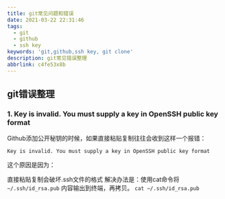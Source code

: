 ```yaml
---
title: git常见问题和错误
date: 2021-03-22 22:31:46
tags:
  - git
  - github
  - ssh key
keywords: 'git,github,ssh key, git clone'
description: git常见错误整理
abbrlink: c4fe53x8b
---
```


## git错误整理

### 1. Key is invalid. You must supply a key in OpenSSH public key format

Github添加公开秘钥的时候，如果直接粘贴复制往往会收到这样一个报错：

`Key is invalid. You must supply a key in OpenSSH public key format`

这个原因是因为：

直接粘贴复制会破坏.ssh文件的格式
解决办法是：使用cat命令将 `~/.ssh/id_rsa.pub` 内容输出到终端，再拷贝。
`cat ~/.ssh/id_rsa.pub`
